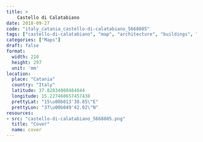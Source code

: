```yaml
---
title: > 
    Castello di Calatabiano
date: 2018-09-27
code: "italy_catania_castello-di-calatabiano_5668805"
tags: ["castello-di-calatabiano", "map", "architecture", "buildings", "Catania", "Italy"]
categories: ["Maps"]
draft: false
format:
  width: 210
  height: 297
  unit: 'mm'
location:
  place: "Catania"
  country: "Italy"
  latitude: 37.82834008484844
  longitude: 15.227460657457438
  prettyLat: "15\u00b013'38.85\"E"
  prettyLon: "37\u00b049'42.02\"N"
resources:
- src: "castello-di-calatabiano_5668805.png"
  title: "Cover"
  name: cover
---
```


